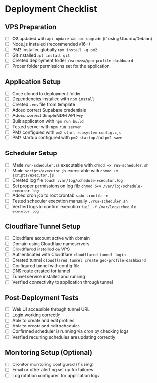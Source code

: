 # Deployment Checklist

## VPS Preparation
- [ ] OS updated with `apt update && apt upgrade` (if using Ubuntu/Debian)
- [ ] Node.js installed (recommended v16+)
- [ ] PM2 installed globally `npm install -g pm2`
- [ ] Git installed `apt install git`
- [ ] Created deployment folder `/var/www/geo-profile-dashboard`
- [ ] Proper folder permissions set for the application

## Application Setup
- [ ] Code cloned to deployment folder
- [ ] Dependencies installed with `npm install`
- [ ] Created `.env` file from template
- [ ] Added correct Supabase credentials
- [ ] Added correct SimpleMDM API key
- [ ] Built application with `npm run build`
- [ ] Tested server with `npm run server`
- [ ] PM2 configured with `pm2 start ecosystem.config.cjs`
- [ ] PM2 startup configured with `pm2 startup` and `pm2 save`

## Scheduler Setup
- [ ] Made `run-scheduler.sh` executable with `chmod +x run-scheduler.sh`
- [ ] Made `scripts/executor.js` executable with `chmod +x scripts/executor.js`
- [ ] Created log file `touch /var/log/schedule-executor.log`
- [ ] Set proper permissions on log file `chmod 644 /var/log/schedule-executor.log`
- [ ] Added cron job to root crontab `sudo crontab -e`
- [ ] Tested scheduler execution manually `./run-scheduler.sh`
- [ ] Verified logs to confirm execution `tail -f /var/log/schedule-executor.log`

## Cloudflare Tunnel Setup
- [ ] Cloudflare account active with domain
- [ ] Domain using Cloudflare nameservers
- [ ] Cloudflared installed on VPS
- [ ] Authenticated with Cloudflare `cloudflared tunnel login`
- [ ] Created tunnel `cloudflared tunnel create geo-profile-dashboard`
- [ ] Configured tunnel with config file
- [ ] DNS route created for tunnel
- [ ] Tunnel service installed and running
- [ ] Verified connectivity to application through tunnel

## Post-Deployment Tests
- [ ] Web UI accessible through tunnel URL
- [ ] Login working correctly
- [ ] Able to create and edit profiles
- [ ] Able to create and edit schedules
- [ ] Confirmed scheduler is running via cron by checking logs
- [ ] Verified recurring schedules are updating correctly

## Monitoring Setup (Optional)
- [ ] Cronitor monitoring configured (if using)
- [ ] Email or other alerting set up for failures
- [ ] Log rotation configured for application logs

